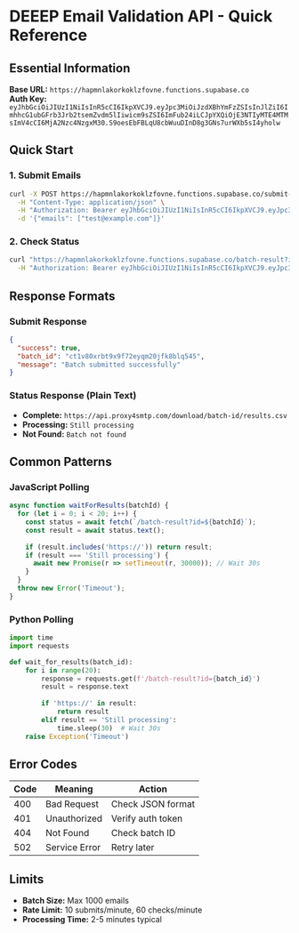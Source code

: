 # DEEEP Email Validation API - Quick Reference

## Essential Information

**Base URL:** `https://hapmnlakorkoklzfovne.functions.supabase.co`  
**Auth Key:** `eyJhbGciOiJIUzI1NiIsInR5cCI6IkpXVCJ9.eyJpc3MiOiJzdXBhYmFzZSIsInJlZiI6ImhhcG1ubGFrb3Jrb2tsemZvdm5lIiwicm9sZSI6ImFub24iLCJpYXQiOjE3NTIyMTE4MTMsImV4cCI6MjA2Nzc4NzgxM30.S9oesEbFBLqU8cbWuuDInD8g3GNs7urWXb5sI4yholw`

## Quick Start

### 1. Submit Emails
```bash
curl -X POST https://hapmnlakorkoklzfovne.functions.supabase.co/submit-batch \
  -H "Content-Type: application/json" \
  -H "Authorization: Bearer eyJhbGciOiJIUzI1NiIsInR5cCI6IkpXVCJ9.eyJpc3MiOiJzdXBhYmFzZSIsInJlZiI6ImhhcG1ubGFrb3Jrb2tsemZvdm5lIiwicm9sZSI6ImFub24iLCJpYXQiOjE3NTIyMTE4MTMsImV4cCI6MjA2Nzc4NzgxM30.S9oesEbFBLqU8cbWuuDInD8g3GNs7urWXb5sI4yholw" \
  -d '{"emails": ["test@example.com"]}'
```

### 2. Check Status
```bash
curl "https://hapmnlakorkoklzfovne.functions.supabase.co/batch-result?id=YOUR_BATCH_ID" \
  -H "Authorization: Bearer eyJhbGciOiJIUzI1NiIsInR5cCI6IkpXVCJ9.eyJpc3MiOiJzdXBhYmFzZSIsInJlZiI6ImhhcG1ubGFrb3Jrb2tsemZvdm5lIiwicm9sZSI6ImFub24iLCJpYXQiOjE3NTIyMTE4MTMsImV4cCI6MjA2Nzc4NzgxM30.S9oesEbFBLqU8cbWuuDInD8g3GNs7urWXb5sI4yholw"
```

## Response Formats

### Submit Response
```json
{
  "success": true,
  "batch_id": "ct1v80xrbt9x9f72eyqm20jfk8blq545",
  "message": "Batch submitted successfully"
}
```

### Status Response (Plain Text)
- **Complete:** `https://api.proxy4smtp.com/download/batch-id/results.csv`
- **Processing:** `Still processing`
- **Not Found:** `Batch not found`

## Common Patterns

### JavaScript Polling
```javascript
async function waitForResults(batchId) {
  for (let i = 0; i < 20; i++) {
    const status = await fetch(`/batch-result?id=${batchId}`);
    const result = await status.text();
    
    if (result.includes('https://')) return result;
    if (result === 'Still processing') {
      await new Promise(r => setTimeout(r, 30000)); // Wait 30s
    }
  }
  throw new Error('Timeout');
}
```

### Python Polling
```python
import time
import requests

def wait_for_results(batch_id):
    for i in range(20):
        response = requests.get(f'/batch-result?id={batch_id}')
        result = response.text
        
        if 'https://' in result:
            return result
        elif result == 'Still processing':
            time.sleep(30)  # Wait 30s
    raise Exception('Timeout')
```

## Error Codes

| Code | Meaning | Action |
|------|---------|--------|
| 400 | Bad Request | Check JSON format |
| 401 | Unauthorized | Verify auth token |
| 404 | Not Found | Check batch ID |
| 502 | Service Error | Retry later |

## Limits
- **Batch Size:** Max 1000 emails
- **Rate Limit:** 10 submits/minute, 60 checks/minute
- **Processing Time:** 2-5 minutes typical 